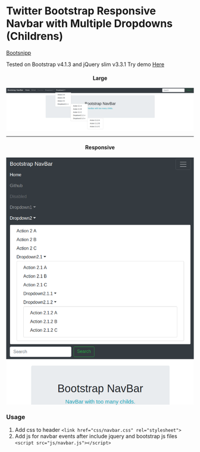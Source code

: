 Twitter Bootstrap Responsive Navbar with Multiple Dropdowns (Childrens)
==========================

[Bootsnipp](http://bootsnipp.com/snippets/featured/multi-level-navbar-menu)

Tested on Bootstrap v4.1.3 and jQuery slim v3.3.1
Try demo [Here](http://fontesolutions.com.br/bootstrap-navbar-dropdowns/)

<div style="text-align:center;" align="center">
    <h4>Large</h4>
    <img align="center" src="https://github.com/fontenele/bootstrap-navbar-dropdowns/blob/bc4ee621e87b44b208002e197ea94ae90d3fb6fb/printscreen.png?raw=true" />
    <hr />
    <h4>Responsive</h4>
    <img align="center" src="https://github.com/fontenele/bootstrap-navbar-dropdowns/blob/bc4ee621e87b44b208002e197ea94ae90d3fb6fb/printscreen-collapsed.png?raw=true" />
</div>

### Usage

1. Add css to header ```<link href="css/navbar.css" rel="stylesheet">```
2. Add js for navbar events after include jquery and bootstrap js files ```<script src="js/navbar.js"></script>```
